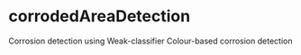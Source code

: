 # corrodedAreaDetection
Corrosion detection using Weak-classifier Colour-based corrosion detection 

